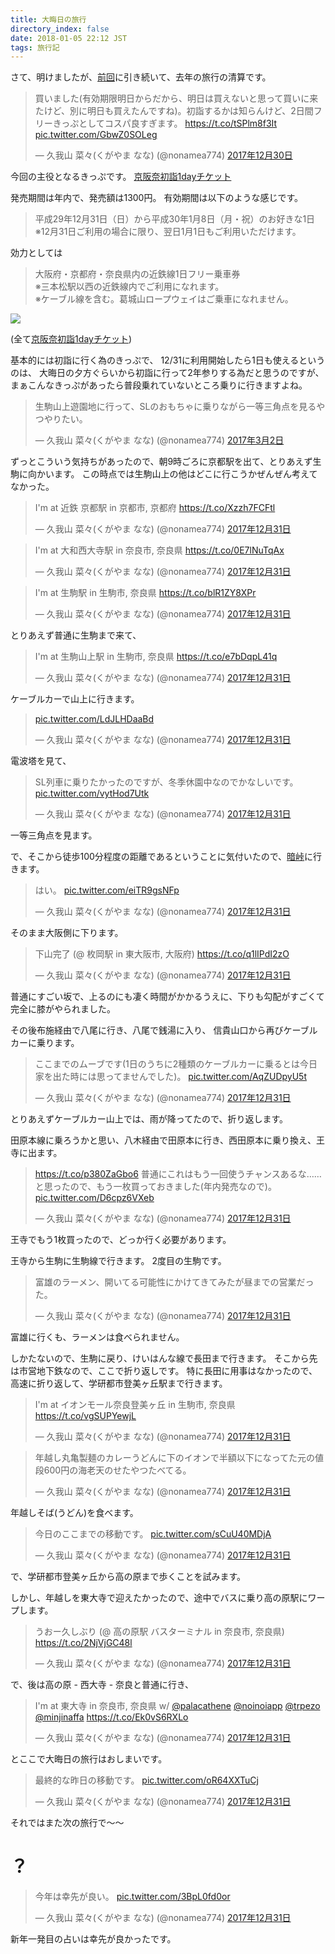 ```yaml
---
title: 大晦日の旅行
directory_index: false
date: 2018-01-05 22:12 JST
tags: 旅行記
---
```


さて、明けましたが、[前回](/blog/2018/01/03/iida.html)に引き続いて、去年の旅行の清算です。

<blockquote class="twitter-tweet" data-lang="ja"><p lang="ja" dir="ltr">買いました(有効期限明日からだから、明日は買えないと思って買いに来たけど、別に明日も買えたんですね)。初詣するかは知らんけど、2日間フリーきっぷとしてコスパ良すぎます。 <a href="https://t.co/tSPlm8f3It">https://t.co/tSPlm8f3It</a> <a href="https://t.co/GbwZ0SOLeg">pic.twitter.com/GbwZ0SOLeg</a></p>&mdash; 久我山 菜々(くがやま なな) (@nonamea774) <a href="https://twitter.com/nonamea774/status/947064175737450496?ref_src=twsrc%5Etfw">2017年12月30日</a></blockquote>
<script async src="https://platform.twitter.com/widgets.js" charset="utf-8"></script>

今回の主役となるきっぷです。
[京阪奈初詣1dayチケット](http://www.kintetsu.co.jp/senden/Railway/Ticket/hatsumoude2018/keihanna.html)

発売期間は年内で、発売額は1300円。
有効期間は以下のような感じです。

<blockquote>
  平成29年12月31日（日）から平成30年1月8日（月・祝）のお好きな1日<br />
  ※12月31日ご利用の場合に限り、翌日1月1日もご利用いただけます。
</blockquote>

効力としては
<blockquote>
  大阪府・京都府・奈良県内の近鉄線1日フリー乗車券<br />
  ※三本松駅以西の近鉄線内でご利用になれます。<br />
  ※ケーブル線を含む。葛城山ロープウェイはご乗車になれません。
</blockquote>

<img src='/blog/2018/01/05/img_map.png' />

(全て[京阪奈初詣1dayチケット](http://www.kintetsu.co.jp/senden/Railway/Ticket/hatsumoude2018/keihanna.html))

基本的には初詣に行く為のきっぷで、
12/31に利用開始したら1日も使えるというのは、
大晦日の夕方ぐらいから初詣に行って2年参りする為だと思うのですが、
まぁこんなきっぷがあったら普段乗れていないところ乗りに行きますよね。

<blockquote class="twitter-tweet" data-lang="ja"><p lang="ja" dir="ltr">生駒山上遊園地に行って、SLのおもちゃに乗りながら一等三角点を見るやつやりたい。</p>&mdash; 久我山 菜々(くがやま なな) (@nonamea774) <a href="https://twitter.com/nonamea774/status/837156787560198145?ref_src=twsrc%5Etfw">2017年3月2日</a></blockquote>

ずっとこういう気持ちがあったので、朝9時ごろに京都駅を出て、とりあえず生駒に向かいます。
この時点では生駒山上の他はどこに行こうかぜんぜん考えてなかった。

<blockquote class="twitter-tweet" data-lang="ja"><p lang="ja" dir="ltr">I&#39;m at 近鉄 京都駅 in 京都市, 京都府 <a href="https://t.co/Xzzh7FCFtl">https://t.co/Xzzh7FCFtl</a></p>&mdash; 久我山 菜々(くがやま なな) (@nonamea774) <a href="https://twitter.com/nonamea774/status/947261550506795010?ref_src=twsrc%5Etfw">2017年12月31日</a></blockquote>

<blockquote class="twitter-tweet" data-lang="ja"><p lang="ja" dir="ltr">I&#39;m at 大和西大寺駅 in 奈良市, 奈良県 <a href="https://t.co/0E7lNuTqAx">https://t.co/0E7lNuTqAx</a></p>&mdash; 久我山 菜々(くがやま なな) (@nonamea774) <a href="https://twitter.com/nonamea774/status/947272042772160512?ref_src=twsrc%5Etfw">2017年12月31日</a></blockquote>

<blockquote class="twitter-tweet" data-lang="ja"><p lang="ja" dir="ltr">I&#39;m at 生駒駅 in 生駒市, 奈良県 <a href="https://t.co/blR1ZY8XPr">https://t.co/blR1ZY8XPr</a></p>&mdash; 久我山 菜々(くがやま なな) (@nonamea774) <a href="https://twitter.com/nonamea774/status/947278538733948928?ref_src=twsrc%5Etfw">2017年12月31日</a></blockquote>

とりあえず普通に生駒まで来て、

<blockquote class="twitter-tweet" data-lang="ja"><p lang="ja" dir="ltr">I&#39;m at 生駒山上駅 in 生駒市, 奈良県 <a href="https://t.co/e7bDqpL41q">https://t.co/e7bDqpL41q</a></p>&mdash; 久我山 菜々(くがやま なな) (@nonamea774) <a href="https://twitter.com/nonamea774/status/947290751133736963?ref_src=twsrc%5Etfw">2017年12月31日</a></blockquote>

ケーブルカーで山上に行きます。

<blockquote class="twitter-tweet" data-lang="ja"><p lang="und" dir="ltr"><a href="https://t.co/LdJLHDaaBd">pic.twitter.com/LdJLHDaaBd</a></p>&mdash; 久我山 菜々(くがやま なな) (@nonamea774) <a href="https://twitter.com/nonamea774/status/947291903334039552?ref_src=twsrc%5Etfw">2017年12月31日</a></blockquote>

電波塔を見て、

<blockquote class="twitter-tweet" data-lang="ja"><p lang="ja" dir="ltr">SL列車に乗りたかったのですが、冬季休園中なのでかなしいです。 <a href="https://t.co/vytHod7Utk">pic.twitter.com/vytHod7Utk</a></p>&mdash; 久我山 菜々(くがやま なな) (@nonamea774) <a href="https://twitter.com/nonamea774/status/947294415214673920?ref_src=twsrc%5Etfw">2017年12月31日</a></blockquote>

一等三角点を見ます。

で、そこから徒歩100分程度の距離であるということに気付いたので、[暗峠](https://ja.wikipedia.org/wiki/暗峠)に行きます。

<blockquote class="twitter-tweet" data-lang="ja"><p lang="ja" dir="ltr">はい。 <a href="https://t.co/eiTR9gsNFp">pic.twitter.com/eiTR9gsNFp</a></p>&mdash; 久我山 菜々(くがやま なな) (@nonamea774) <a href="https://twitter.com/nonamea774/status/947321822994763776?ref_src=twsrc%5Etfw">2017年12月31日</a></blockquote>

そのまま大阪側に下ります。

<blockquote class="twitter-tweet" data-lang="ja"><p lang="ja" dir="ltr">下山完了 (@ 枚岡駅 in 東大阪市, 大阪府) <a href="https://t.co/q1lIPdI2zO">https://t.co/q1lIPdI2zO</a></p>&mdash; 久我山 菜々(くがやま なな) (@nonamea774) <a href="https://twitter.com/nonamea774/status/947336002984652800?ref_src=twsrc%5Etfw">2017年12月31日</a></blockquote>

普通にすごい坂で、上るのにも凄く時間がかかるうえに、下りも勾配がすごくて完全に膝がやられました。

その後布施経由で八尾に行き、八尾で銭湯に入り、
信貴山口から再びケーブルカーに乗ります。

<blockquote class="twitter-tweet" data-lang="ja"><p lang="ja" dir="ltr">ここまでのムーブです(1日のうちに2種類のケーブルカーに乗るとは今日家を出た時には思ってませんでした)。 <a href="https://t.co/AqZUDpyU5t">pic.twitter.com/AqZUDpyU5t</a></p>&mdash; 久我山 菜々(くがやま なな) (@nonamea774) <a href="https://twitter.com/nonamea774/status/947375544932241414?ref_src=twsrc%5Etfw">2017年12月31日</a></blockquote>

とりあえずケーブルカー山上では、雨が降ってたので、折り返します。

田原本線に乗ろうかと思い、八木経由で田原本に行き、西田原本に乗り換え、王寺に出ます。

<blockquote class="twitter-tweet" data-lang="ja"><p lang="ja" dir="ltr"><a href="https://t.co/p380ZaGbo6">https://t.co/p380ZaGbo6</a> 普通にこれはもう一回使うチャンスあるな……と思ったので、もう一枚買っておきました(年内発売なので)。 <a href="https://t.co/D6cpz6VXeb">pic.twitter.com/D6cpz6VXeb</a></p>&mdash; 久我山 菜々(くがやま なな) (@nonamea774) <a href="https://twitter.com/nonamea774/status/947403105620000769?ref_src=twsrc%5Etfw">2017年12月31日</a></blockquote>

王寺でもう1枚買ったので、どっか行く必要があります。

王寺から生駒に生駒線で行きます。
2度目の生駒です。

<blockquote class="twitter-tweet" data-lang="ja"><p lang="ja" dir="ltr">富雄のラーメン、開いてる可能性にかけてきてみたが昼までの営業だった。</p>&mdash; 久我山 菜々(くがやま なな) (@nonamea774) <a href="https://twitter.com/nonamea774/status/947416012739112960?ref_src=twsrc%5Etfw">2017年12月31日</a></blockquote>

富雄に行くも、ラーメンは食べられません。

しかたないので、生駒に戻り、けいはんな線で長田まで行きます。
そこから先は市営地下鉄なので、ここで折り返しです。
特に長田に用事はなかったので、高速に折り返して、学研都市登美ヶ丘駅まで行きます。

<blockquote class="twitter-tweet" data-lang="ja"><p lang="ja" dir="ltr">I&#39;m at イオンモール奈良登美ヶ丘 in 生駒市, 奈良県 <a href="https://t.co/vgSUPYewjL">https://t.co/vgSUPYewjL</a></p>&mdash; 久我山 菜々(くがやま なな) (@nonamea774) <a href="https://twitter.com/nonamea774/status/947438830486999040?ref_src=twsrc%5Etfw">2017年12月31日</a></blockquote>

<blockquote class="twitter-tweet" data-lang="ja"><p lang="ja" dir="ltr">年越し丸亀製麺のカレーうどんに下のイオンで半額以下になってた元の値段600円の海老天のせたやつたべてる。</p>&mdash; 久我山 菜々(くがやま なな) (@nonamea774) <a href="https://twitter.com/nonamea774/status/947443805170548736?ref_src=twsrc%5Etfw">2017年12月31日</a></blockquote>

年越しそば(うどん)を食べます。

<blockquote class="twitter-tweet" data-lang="ja"><p lang="ja" dir="ltr">今日のここまでの移動です。 <a href="https://t.co/sCuU40MDjA">pic.twitter.com/sCuU40MDjA</a></p>&mdash; 久我山 菜々(くがやま なな) (@nonamea774) <a href="https://twitter.com/nonamea774/status/947453066676125697?ref_src=twsrc%5Etfw">2017年12月31日</a></blockquote>

で、学研都市登美ヶ丘から高の原まで歩くことを試みます。

しかし、年越しを東大寺で迎えたかったので、途中でバスに乗り高の原駅にワープします。

<blockquote class="twitter-tweet" data-lang="ja"><p lang="ja" dir="ltr">うおー久しぶり (@ 高の原駅 バスターミナル in 奈良市, 奈良県) <a href="https://t.co/2NjVjGC48l">https://t.co/2NjVjGC48l</a></p>&mdash; 久我山 菜々(くがやま なな) (@nonamea774) <a href="https://twitter.com/nonamea774/status/947462847977738240?ref_src=twsrc%5Etfw">2017年12月31日</a></blockquote>

で、後は高の原 - 西大寺 - 奈良と普通に行き、

<blockquote class="twitter-tweet" data-lang="ja"><p lang="ja" dir="ltr">I&#39;m at 東大寺 in 奈良市, 奈良県 w/ <a href="https://twitter.com/Palacathene?ref_src=twsrc%5Etfw">@palacathene</a> <a href="https://twitter.com/noinoiapp?ref_src=twsrc%5Etfw">@noinoiapp</a> <a href="https://twitter.com/trpezo?ref_src=twsrc%5Etfw">@trpezo</a> <a href="https://twitter.com/minjinaffa?ref_src=twsrc%5Etfw">@minjinaffa</a> <a href="https://t.co/Ek0vS6RXLo">https://t.co/Ek0vS6RXLo</a></p>&mdash; 久我山 菜々(くがやま なな) (@nonamea774) <a href="https://twitter.com/nonamea774/status/947491687424774144?ref_src=twsrc%5Etfw">2017年12月31日</a></blockquote>

とここで大晦日の旅行はおしまいです。

<blockquote class="twitter-tweet" data-lang="ja"><p lang="ja" dir="ltr">最終的な昨日の移動です。 <a href="https://t.co/oR64XXTuCj">pic.twitter.com/oR64XXTuCj</a></p>&mdash; 久我山 菜々(くがやま なな) (@nonamea774) <a href="https://twitter.com/nonamea774/status/947566256583929856?ref_src=twsrc%5Etfw">2017年12月31日</a></blockquote>

それではまた次の旅行で～～

# ？

<blockquote class="twitter-tweet" data-lang="ja"><p lang="ja" dir="ltr">今年は幸先が良い。 <a href="https://t.co/3BpL0fd0or">pic.twitter.com/3BpL0fd0or</a></p>&mdash; 久我山 菜々(くがやま なな) (@nonamea774) <a href="https://twitter.com/nonamea774/status/947484555316834305?ref_src=twsrc%5Etfw">2017年12月31日</a></blockquote>

新年一発目の占いは幸先が良かったです。

